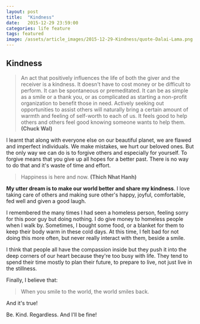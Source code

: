 ```yaml
---
layout: post
title:  "Kindness"
date:   2015-12-29 23:59:00
categories: life feature
tags: featured
image: /assets/article_images/2015-12-29-Kindness/quote-Dalai-Lama.png
---
```

## Kindness


> An act that positively influences the life of both the giver and the receiver is a kindness. It doesn't have to cost money or be difficult to perform. It can be spontaneous or premeditated. It can be as simple as a smile or a thank you, or as complicated as starting a non-profit organization to benefit those in need. Actively seeking out opportunities to assist others will naturally bring a certain amount of warmth and feeling of self-worth to each of us. It feels good to help others and others feel good knowing someone wants to help them.
**(Chuck Wal)**


I learnt that along with everyone else on our beautiful planet, we are flawed and imperfect individuals. We make mistakes, we hurt our beloved ones. But the only way we can do is to forgive others and especially for yourself. To forgive means that you give up all hopes for a better past. There is no way to do that and it's waste of time and effort. 

> Happiness is here and now.
**(Thich Nhat Hanh)**

**My utter dream is to make our world better and share my kindness**. I love taking care of others and making sure other's happy, joyful, comfortable, fed well and given a good laugh.

I remembered the many times  I had seen a homeless person, feeling sorry for this poor guy but doing nothing. I do give money to homeless people when I walk by. Sometimes, I bought some food, or a blanket for them to keep their body warm in these cold days. At this time, I felt bad for not doing this more often, but never really interact with them, beside a smile. 
 
I think that people all have the compassion inside but they push it into the deep corners of our heart because they're too busy with life. They tend to spend their time mostly to plan their future, to prepare to live, not just live in the stillness.

Finally, I believe that: 
> When you smile to the world, the world smiles back.

And it's true!  

Be. Kind. Regardless. And I'll be fine!
